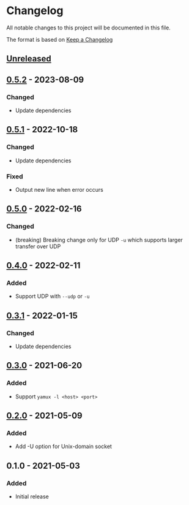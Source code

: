 # Changelog
All notable changes to this project will be documented in this file.

The format is based on [Keep a Changelog](http://keepachangelog.com/en/1.0.0/)

## [Unreleased]

## [0.5.2] - 2023-08-09
### Changed
* Update dependencies

## [0.5.1] - 2022-10-18
### Changed
* Update dependencies

### Fixed
* Output new line when error occurs

## [0.5.0] - 2022-02-16
### Changed
* (breaking) Breaking change only for UDP `-u` which supports larger transfer over UDP

## [0.4.0] - 2022-02-11
### Added
* Support UDP with `--udp` or `-u`

## [0.3.1] - 2022-01-15
### Changed
* Update dependencies

## [0.3.0] - 2021-06-20
### Added
* Support `yamux -l <host> <port>`

## [0.2.0] - 2021-05-09
### Added
* Add -U option for Unix-domain socket

## 0.1.0 - 2021-05-03
### Added
* Initial release

[Unreleased]: https://github.com/nwtgck/yamux-cli/compare/v0.5.2...HEAD
[0.5.2]: https://github.com/nwtgck/yamux-cli/compare/v0.5.1...v0.5.2
[0.5.1]: https://github.com/nwtgck/yamux-cli/compare/v0.5.0...v0.5.1
[0.5.0]: https://github.com/nwtgck/yamux-cli/compare/v0.4.0...v0.5.0
[0.4.0]: https://github.com/nwtgck/yamux-cli/compare/v0.3.1...v0.4.0
[0.3.1]: https://github.com/nwtgck/yamux-cli/compare/v0.3.0...v0.3.1
[0.3.0]: https://github.com/nwtgck/yamux-cli/compare/v0.2.0...v0.3.0
[0.2.0]: https://github.com/nwtgck/yamux-cli/compare/v0.1.0...v0.2.0
